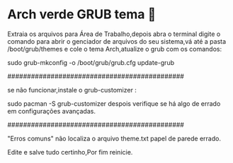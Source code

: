 # Arch verde GRUB tema 🎨
 Extraia os arquivos para Área de Trabalho,depois abra o terminal digite o 
 comando para abrir o genciador de arquivos do seu sistema,vá até a pasta /boot/grub/themes 
 e cole o tema Arch,atualize o grub com os comandos:
 
sudo grub-mkconfig -o /boot/grub/grub.cfg
update-grub



#############################################

se não funcionar,instale o grub-customizer :

sudo pacman -S grub-customizer
despois verifique se há algo de errado em configurações avançadas.

#############################################


"Erros comuns"
não localiza o arquivo theme.txt
papel de parede errado.

Edite e salve tudo certinho,Por fim reinicie.
